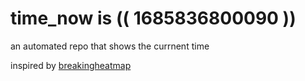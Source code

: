 # time_now is (( 1685836800090 ))

an automated repo that shows the currnent time

inspired by [breakingheatmap](https://github.com/breakingheatmap/breakingheatmap)